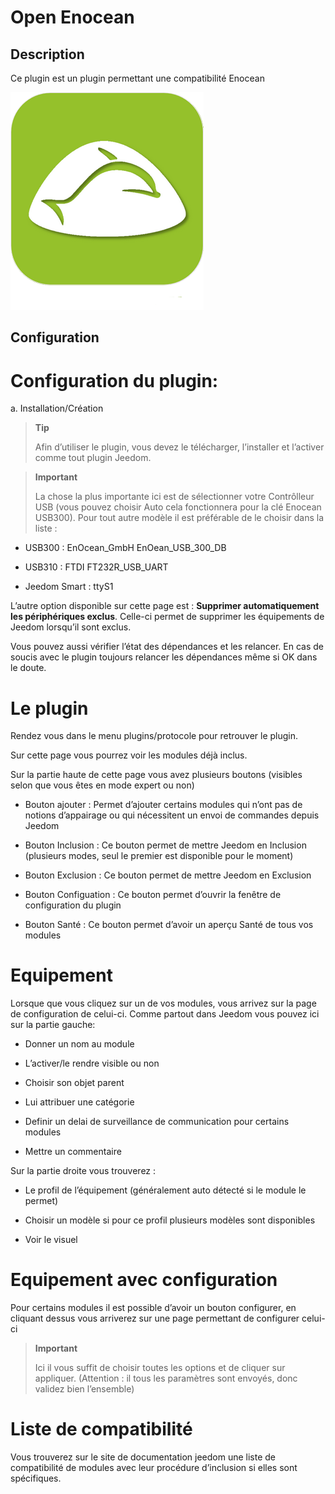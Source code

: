 Open Enocean 
============

Description 
-----------

Ce plugin est un plugin permettant une compatibilité Enocean

![openenocean icon](../images/openenocean_icon.png)

Configuration 
-------------

Configuration du plugin: 
========================

a.  Installation/Création

> **Tip**
>
> Afin d’utiliser le plugin, vous devez le télécharger, l’installer et
> l’activer comme tout plugin Jeedom.

> **Important**
>
> La chose la plus importante ici est de sélectionner votre Contrôlleur
> USB (vous pouvez choisir Auto cela fonctionnera pour la clé Enocean
> USB300). Pour tout autre modèle il est préférable de le choisir dans
> la liste :

-   USB300 : EnOcean\_GmbH EnOean\_USB\_300\_DB

-   USB310 : FTDI FT232R\_USB\_UART

-   Jeedom Smart : ttyS1

L’autre option disponible sur cette page est : **Supprimer
automatiquement les périphériques exclus**. Celle-ci permet de supprimer
les équipements de Jeedom lorsqu’il sont exclus.

Vous pouvez aussi vérifier l’état des dépendances et les relancer. En
cas de soucis avec le plugin toujours relancer les dépendances même si
OK dans le doute.

Le plugin 
=========

Rendez vous dans le menu plugins/protocole pour retrouver le plugin.

Sur cette page vous pourrez voir les modules déjà inclus.

Sur la partie haute de cette page vous avez plusieurs boutons (visibles
selon que vous êtes en mode expert ou non)

-   Bouton ajouter : Permet d’ajouter certains modules qui n’ont pas de
    notions d’appairage ou qui nécessitent un envoi de commandes depuis
    Jeedom

-   Bouton Inclusion : Ce bouton permet de mettre Jeedom en Inclusion
    (plusieurs modes, seul le premier est disponible pour le moment)

-   Bouton Exclusion : Ce bouton permet de mettre Jeedom en Exclusion

-   Bouton Configuation : Ce bouton permet d’ouvrir la fenêtre de
    configuration du plugin

-   Bouton Santé : Ce bouton permet d’avoir un aperçu Santé de tous vos
    modules

Equipement 
==========

Lorsque que vous cliquez sur un de vos modules, vous arrivez sur la page
de configuration de celui-ci. Comme partout dans Jeedom vous pouvez ici
sur la partie gauche:

-   Donner un nom au module

-   L’activer/le rendre visible ou non

-   Choisir son objet parent

-   Lui attribuer une catégorie

-   Definir un delai de surveillance de communication pour certains
    modules

-   Mettre un commentaire

Sur la partie droite vous trouverez :

-   Le profil de l’équipement (généralement auto détecté si le module
    le permet)

-   Choisir un modèle si pour ce profil plusieurs modèles sont
    disponibles

-   Voir le visuel

Equipement avec configuration 
=============================

Pour certains modules il est possible d’avoir un bouton configurer, en
cliquant dessus vous arriverez sur une page permettant de configurer
celui-ci

> **Important**
>
> Ici il vous suffit de choisir toutes les options et de cliquer sur
> appliquer. (Attention : il tous les paramètres sont envoyés, donc
> validez bien l’ensemble)

Liste de compatibilité 
======================

Vous trouverez sur le site de documentation jeedom une liste de
compatibilité de modules avec leur procédure d’inclusion si elles sont
spécifiques.
